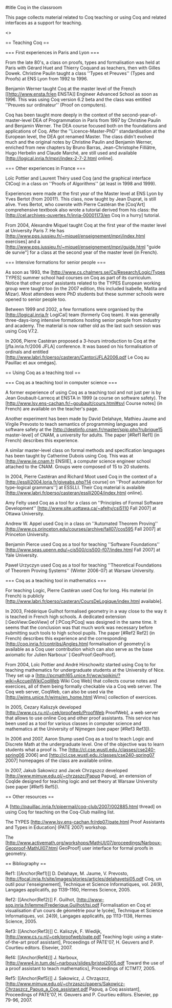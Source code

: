 #title Coq in the classroom

This page collects material related to Coq teaching or using Coq and related interfaces as a support for teaching.

<<TableOfContents>>

== Teaching Coq ==

=== First experiences in Paris and Lyon ===

From the late 80's, a class on proofs, types and formalisation was held at Paris with Gérard Huet and Thierry Coquand as teachers, then with Gilles Dowek. Christine Paulin taught a class ''Types et Preuves'' (Types and Proofs) at ENS Lyon from 1992 to 1996.

Benjamin Werner taught Coq at the master level of the French [[http://www.ensta.fr/en ENSTA]] Engineer Advanced School as soon as 1996. This was using Coq version 6.2 beta and the class was entitled ''Preuves sur ordinateur'' (Proof on computers).

Coq has been taught more deeply in the context of the second-year-of-master-level DEA of Programmation in Paris from 1997 by Christine Paulin and Benjamin Werner. The DEA course focused both on the foundations and applications of Coq. After the ''Licence-Master-PhD'' standardisation at the European level, the DEA got renamed Master. The class didn't evolved much and the original notes by Christine Paulin and Benjamin Werner, enriched from new chapters by Bruno Barras, Jean-Christophe Filliâtre, Hugo Herbelin and Claude Marché, are still used and available [http://logical.inria.fr/mpri/index-2-7-2.html online].

=== Other experiences in France ===

Loïc Pottier and Laurent Théry used Coq (and the graphical interface CtCoq) in a class on ''Proofs of Algorithms'' (at least in 1998 and 1999).

Experiences were made at the first year of the Master level at ENS Lyon by Yves Bertot (from 2001?). This class, now taught by Jean Duprat, is still alive. Yves Bertot, who cowrote with Pierre Castéran the [Coq'Art] comprehensive textbook also wrote a tutorial derived from his class: the [http://cel.archives-ouvertes.fr/inria-00001173/en Coq in a hurry] tutorial.

From 2004, Alexandre Miquel taught Coq at the first year of the master level at University Paris 7.  He has [http://www.pps.jussieu.fr/~miquel/enseignement/mpri/index.html exercises] and a [http://www.pps.jussieu.fr/~miquel/enseignement/mpri/guide.html "guide de survie"] for a class at the second year of the master level (in French).

=== Intensive formations for senior people ===

As soon as 1993, the [http://www.cs.chalmers.se/Cs/Research/Logic/Types TYPES] summer school had courses on Coq as part of its curriculum. Notice that other proof assistants related to the TYPES European working group were taught too (in the 2007 edition, this included Isabelle, Matita and Mizar). Most attendees were PhD students but these summer schools were opened to senior people too.

Between 1999 and 2002, a few formations were organised by the [http://logical.inria.fr LogiCal] team (formerly Coq team). It was generally three-days-long intensive formations hosting senior people from industry and academy. The material is now rather old as the last such session was using Coq V7.2.

In 2006, Pierre Castéran proposed a 3-hours introduction to Coq at the [jfla.inria.fr/2006 JFLA] conference. It was based on his formalisation of ordinals and entitled [http://www.labri.fr/perso/casteran/Cantor/JFLA2006.pdf Le Coq au Pauillac et aux omégas].

== Using Coq as a teaching tool ==

=== Coq as a teaching tool in computer science ===

A former experience of using Coq as a teaching tool and not just per is by Jean Goubault-Larrecq at ENSTA in 1999 (a course on software safety).  The [http://www.lsv.ens-cachan.fr/~goubault/cours.html#svl Course notes] (in French) are available on the teacher's page. 

Another experiment has been made by David Delahaye, Mathieu Jaume and Virgile Prevosto to teach semantics of programming languages and software safety at the [http://deptinfo.cnam.fr/master/spip.php?rubrique15 master-level] of CNAM, a university for adults.  The paper [#Ref1 Ref1] (in French) describes this experience.

A similar master-level class on formal methods and specification languages has been taught by Catherine Dubois using Coq. This was at [http://www.iie.cnam.fr ENSIIE], a computer science engineer school attached to the CNAM. Groups were composed of 15 to 20 students.

In 2004, Pierre Castéran and Richard Moot used Coq in the context of a [http://esslli2004.loria.fr/giveabs.php?14 course] on ''Proof automation for type-logical grammars''] at ESSLLI. Their Coq material is avalaible [http://www.labri.fr/perso/casteran/esslli2004/index.html online].

Amy Felty used Coq as a tool for a class on ''Principles of Formal Software Development'' [http://www.site.uottawa.ca/~afelty/csi5110 Fall 2007] at Ottawa University.

Andrew W. Appel used Coq in a class on ''Automated Theorem Proving'' [http://www.cs.princeton.edu/courses/archive/fall07/cos595 Fall 2007] at Princeton University.

Benjamin Pierce used Coq as a tool for teaching ''Software Foundations'' [http://www.seas.upenn.edu/~cis500/cis500-f07/index.html Fall 2007] at Yale University.

Paweł Urzyczyn used Coq as a tool for teaching ''Theoretical Foundations of Theorem Proving Systems'' (Winter 2006-07) at Warsaw University.

=== Coq as a teaching tool in mathematics ===

For teaching Logic, Pierre Castéran used Coq for long. His material (in French) is publicly [http://www.labri.fr/perso/casteran/CoursDeLogique/index.html available].

In 2003, Frédérique Guilhot formalised geometry in a way close to the way it is teached in French high schools. A dedicated extension [:GeoView:GeoView] of [:PCoq:PCoq] was designed in the same time.  It seems that the conclusion was that much work was necessary before submitting such tools to high school pupils. The paper [#Ref2 Ref2] (in French) describes this experience and the corresponding [http://coq.inria.fr/contribs/Angles.html formalisation of geometry] is available as a Coq user contribution which can also serve as the base axiomatic for Julien Narboux' [:GeoProof:GeoProof].

From 2004, Loïc Pottier and André Hirschowitz started using Coq to for teaching mathematics for undergraduate students at the University of Nice. They set up a [http://pcmath165.unice.fr/wcw/spikini/?wiki=AccueilWikiCoqWeb Wiki Coq Web] that collects course notes and exercices, all of them being formally checkable via a Coq web server. The Coq web server, CoqWeb, can also be used via the [http://wims.unice.fr/wims/en_home.html Wims] collection of exercices.

In 2005, Cezary Kaliszyk developed [http://www.cs.ru.nl/~cek/proofweb/ProofWeb ProofWeb], a web server that allows to use online Coq and other proof assistants. This service has been used as a tool for various classes in computer science and mathematics at the University of Nijmegen (see paper [#Ref3 Ref3]).

In 2006 and 2007, Aaron Stump used Coq as a tool to teach Logic and Discrete Math at the undergraduate level. One of the objective was to learn students what a proof is. The [http://cl.cse.wustl.edu./classes/cse240-spring06 2006] and [http://cl.cse.wustl.edu./classes/cse240-spring07 2007] homepages of the class are available online.

In 2007, Jakub Sakowicz and Jacek Chrząszcz developed [http://www.mimuw.edu.pl/~chrzaszc/Papuq Papuq], an extension of CoqIde designed for teaching logic and set theory at Warsaw University (see paper [#Ref5 Ref5]).

== Other resources ==

A [http://pauillac.inria.fr/pipermail/coq-club/2007/002885.html thread] on using Coq for teaching on the Coq-Club mailing list.

The TYPES [http://www.lsv.ens-cachan.fr/rdp07/pate.html Proof Assistants and Types in Education] (PATE 2007) workshop.

The [http://www.activemath.org/workshops/MathUI/07/proceedings/Narboux-Geoproof-MathUI07.html GeoProof] user interface for formal proofs in geometry.

== Bibliography ==

Ref1: [[Anchor(Ref1)]] D. Delahaye, M. Jaume, V. Prevosto, [http://focal.inria.fr/site/images/stories/articles/delahayetsi05.pdf Coq, un outil pour l'enseignement], Technique et Science Informatiques, vol. 24(9), Langages applicatifs, pp&nbsp;1139-1160, Hermes Science, 2005.

Ref2: [[Anchor(Ref2)]] F. Guilhot, [http://www-sop.inria.fr/lemme/Frederique.Guilhot/tsi.pdf Formalisation en Coq et visualisation d'un cours de géométrie pour le lycée], Technique et Science Informatiques, vol. 24(9), Langages applicatifs, pp&nbsp;1113-1138, Hermes Science, 2005.

Ref3: [[Anchor(Ref3)]] C. Kaliszyk, F. Wiedijk, [http://www.cs.ru.nl/~cek/proofweb/pate.pdf Teaching logic using a state-of-the-art proof assistant], Proceedings of PATE'07, H. Geuvers and P. Courtieu editors. Elsevier, 2007.

Ref4: [[Anchor(Ref4)]] J. Narboux, [http://www4.in.tum.de/~narboux/slides/bristol2005.pdf Toward the use of a proof assistant to teach mathematics], Proceedings of ICTMT7, 2005.

Ref5: [[Anchor(Ref5)]] J. Sakowicz, J. Chrząszcz, [http://www.mimuw.edu.pl/~chrzaszc/papers/Sakowicz-Chrzaszcz_Papuq_a_Coq_assistant.pdf Papuq, a Coq assistant], Proceedings of PATE'07, H. Geuvers and P. Courtieu editors. Elsevier, pp 79-96, 2007.
